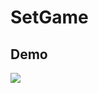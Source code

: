 # SetGame

## Demo
![](https://media.giphy.com/media/9VkmcH8Lj4297mChAw/giphy-downsized-large.gif)

